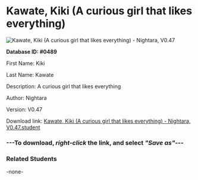 # Kawate, Kiki (A curious girl that likes everything)

<img src="Files/Kawate, Kiki (A curious girl that likes everything).png" title="Kawate, Kiki (A curious girl that likes everything) - Nightara, V0.47">

**Database ID: #0489**

First Name: Kiki

Last Name: Kawate

Description: A curious girl that likes everything

Author: Nightara

Version: V0.47

Download link: <a href="https://raw.githubusercontent.com/Arbiter1223/Daigaku-Gurashi-Custom-Students/master/Files/Student Files/Kawate%2C%20Kiki%20(A%20curious%20girl%20that%20likes%20everything)%20-%20Nightara%2C%20V0.47.student">Kawate, Kiki (A curious girl that likes everything) - Nightara, V0.47.student</a>

### ---**To download, _right-click_ the link, and select _"Save as"_**---

### Related Students

-none-
